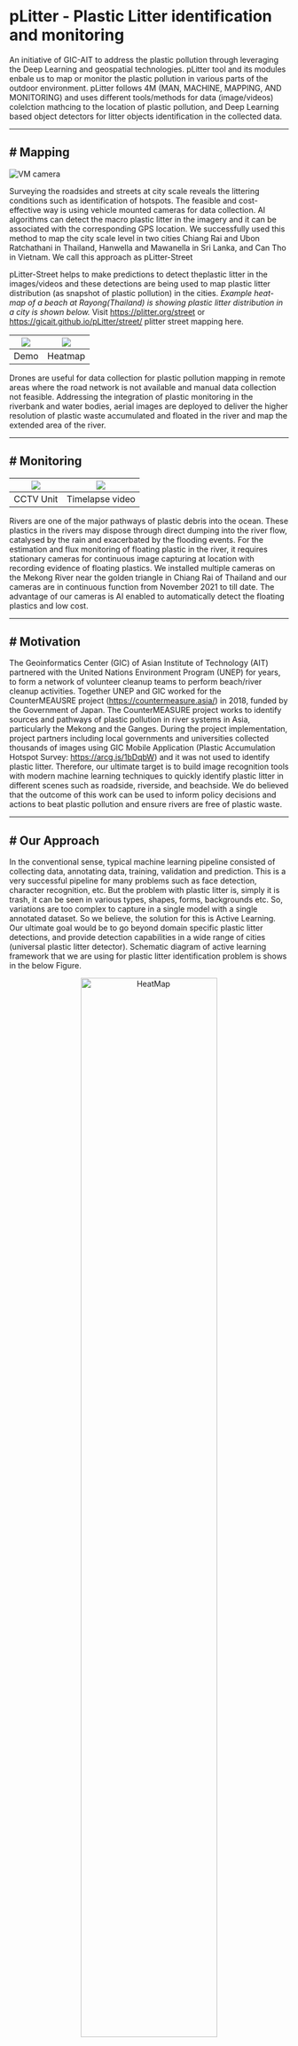 # pLitter - Plastic Litter identification and monitoring

An initiative of GIC-AIT to address the plastic pollution through leveraging the Deep Learning and geospatial technologies. pLitter tool and its modules enbale us to map or monitor the plastic pollution in various parts of the outdoor environment. pLitter follows 4M (MAN, MACHINE, MAPPING, AND MONITORING) and uses different tools/methods for data (image/videos) colelction mathcing to the location of plastic pollution, and Deep Learning based object detectors for litter objects identification in the collected data. 

* * * * *

## # Mapping

![VM camera](./figures/VM_tuktuk.jpeg)

Surveying the roadsides and streets at city scale reveals the littering conditions such as identification of hotspots. The feasible and cost-effective way is using vehicle mounted cameras for data collection. AI algorithms can detect the macro plastic litter in the imagery and it can be associated with the corresponding GPS location. We successfully used this method to map the city scale level in two cities Chiang Rai and Ubon Ratchathani in Thailand, Hanwella and Mawanella in Sri Lanka, and Can Tho in Vietnam. We call this approach as pLitter-Street

pLitter-Street helps to make predictions to detect theplastic litter in the images/videos and these detections are being used to map plastic litter distribution (as snapshot of plastic pollution) in the cities. *Example heat-map of a beach at Rayong(Thailand) is showing plastic litter distribution in a city is shown below.* Visit https://plitter.org/street or https://gicait.github.io/pLitter/street/ plitter street mapping here.

[![](https://img.youtube.com/vi/REv0XEcWXVE/0.jpg)](https://www.youtube.com/watch?v=REv0XEcWXVE) | ![](./figures/example_heatmap.PNG)
:-------------------------:|:-------------------------:
 Demo |  Heatmap

Drones are useful for data collection for plastic pollution mapping in remote areas where the road network is not available and manual data collection not feasible. Addressing the integration of plastic monitoring in the riverbank and water bodies, aerial images are deployed to deliver the higher resolution of plastic waste accumulated and floated in the river and map the extended area of the river.

* * * * *

## # Monitoring

![](./figures/cctv_unit.png)  |  [![](https://img.youtube.com/vi/A6wZhdmWK1Y/0.jpg)](https://www.youtube.com/watch?v=A6wZhdmWK1Y)
:-------------------------:|:-------------------------:
CCTV Unit             |  Timelapse video

Rivers are one of the major pathways of plastic debris into the ocean. These plastics in the rivers may dispose through direct dumping into the river flow, catalysed by the rain and exacerbated by the flooding events. For the estimation and flux monitoring of floating plastic in the river, it requires stationary cameras for continuous image capturing at location with recording evidence of floating plastics.  We installed multiple cameras on the Mekong River near the golden triangle in Chiang Rai of Thailand and our cameras are in continuous function from November 2021 to till date. The advantage of our cameras is AI enabled to automatically detect the floating plastics and low cost.

* * * * *

## # Motivation

The Geoinformatics Center (GIC) of Asian Institute of Technology (AIT) partnered with the United Nations Environment Program (UNEP) for years, to form a network of volunteer cleanup teams to perform beach/river cleanup activities. Together UNEP and GIC worked for the CounterMEAUSRE project (https://countermeasure.asia/) in 2018, funded by the Government of Japan. The CounterMEASURE project works to identify sources and pathways of plastic pollution in river systems in Asia, particularly the Mekong and the Ganges. During the project implementation, project partners including local governments and universities collected thousands of images using GIC Mobile Application (Plastic Accumulation Hotspot Survey: https://arcg.is/1bDqbW) and it was not used to identify plastic litter. Therefore, our ultimate target is to build image recognition tools with modern machine learning techniques to quickly identify plastic litter in different scenes such as roadside, riverside, and beachside. We do believed that the outcome of this work can be used to inform policy decisions and actions to beat plastic pollution and ensure rivers are free of plastic waste.

* * * * *

## # Our Approach

In the conventional sense, typical machine learning pipeline consisted of collecting data, annotating data, training, validation and prediction. This is a very successful pipeline for many problems such as face detection, character recognition, etc. But the problem with plastic litter is, simply it is trash, it can be seen in various types, shapes, forms, backgrounds etc. So, variations are too complex to capture in a single model with a single annotated dataset. So we believe, the solution for this is Active Learning. Our ultimate goal would be to go beyond domain specific plastic litter detections, and provide detection capabilities in a wide range of cities (universal plastic litter detector). Schematic diagram of active learning framework that we are using for plastic litter identification problem is shows in the below Figure. 

<p align="center">
<img src="./figures/active_learning.PNG" alt="HeatMap" width="70%"/>
</p>

* * * * *

## # Datasets

We have prepared datsets separatelty for street level plastic litter (pLitterStreet) and floating plastic litters (pLitterFloat). These datasets contains RGB images, plastic litter annotations (JSON format same as COCO).

pLitterStreet dataset contains images from following locations,

* Pathumthani, Ubon Ratchathani, and Chiang Rai (Thailand)
* Can Tho (Vietnam)
* Hanwella & Mawanella (Sri Lanka)
* Mekong river basin (contains piles i.e, clusters of litter on the roadsides)
* Trying add more for new locations

pLitterFloat contains data from,

* Mekong river, Chaing Rai, Thailand
* Ruak RIVER, Chiang Rai, Thialand
* Chao Praya, Bangkok, Thailand
* Mekong river, Cantho, Vietnam (coming soon)

*Note: We have used a open-source Annotator tool built from [COCO annotator](https://github.com/jsbroks/coco-annotator) for generation of bounding box annotations with the help of group of annotators. If you are planning to generate your own training data, it is an option*

* * * * *

## # Pre-trained models

Pre-trained models will be updated very soon.

| Dataset | AP | Link |
| --- | --- | --- |
| Street | 0.77 | - |
| CCTV | 0.43 | - |

* * * * *

## # Usage

Refer to [pLitter Street demo](/demo/pLitterStreet_demo.ipynb) for street level detection and mapping
Refer to [pLitter CCTV demo](/demo/pLitterStreet_demo.ipynb) for detecting the floating plastics.

Also visit [pLitter pages](https://plitter.org) to look at the all initiatives of pLitter.

* * * * *

## # Citation

Use the below bibtex to cite us.

```BibTeX
@misc{pLitterStreet_2021,
  title={pLitter-street, Plastic Litter detection along the streets using deep learning},
  author={Sriram Reddy, Lakmal Deshapriya, Chatura Lavanga, Dan Tran, Kavinda Gunasekara, Frank Yrle, Angsana Chaksan, and Sujit},
  year={2021},
  publisher={Github},
  howpublished={\url{https://github.com/gicait/pLitter/}},
}

@misc{pLitterFloat_2022,
  title={pLitter-float, floating plastic litter detection in the rivers},
  author={Sriram Reddy, Chatura Lavanga, Kavinda Gunasekara, and Angsana Chaksan},
  year={2022},
  publisher={Github},
  howpublished={\url{https://github.com/gicait/pLitter/}},
}

```
* * * * *

## Developed by

[Geoinformatics Center](www.geoinfo.ait.ac.th) of [Asian Institute of Technology](www.ait.ac.th).

## Supported by

[CounterMEASURE](https://countermeasure.asia/) project of [UN Environment Programme](https://www.unep.org/).
